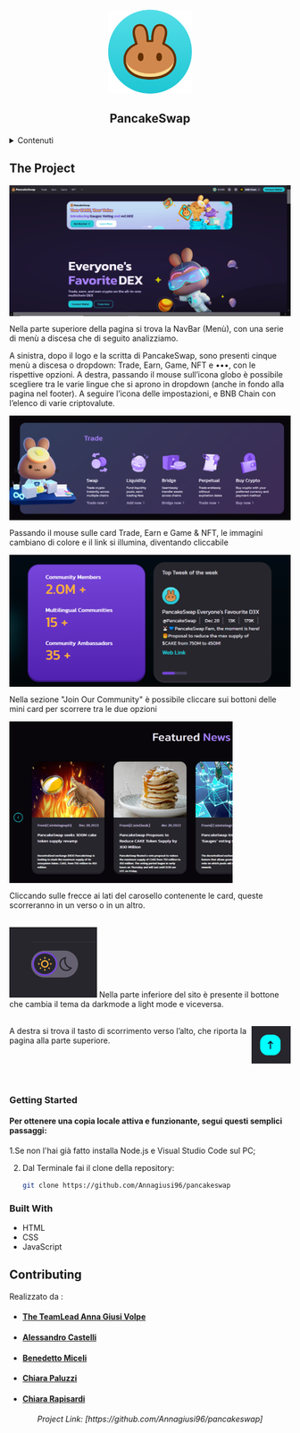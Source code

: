 <!-- PROJECT LOGO -->
<br />
<div align="center">
    <img src="images/icon-round-512.png" alt="Logo" width="150" height="150">
  <h2 align="center">PancakeSwap</h2>
</div>

<!-- TABLE OF CONTENTS -->
<details>
  <summary>Contenuti</summary>
  <ol>
    <li>
      <a href="#about-the-project">The Project</a>
         <li><a href="#getting-started">Getting started</a></li>
        <li><a href="#built-with">Built With</a></li>
    </li>
    <li><a href="#contributing">Contributing</a></li>
  </ol>
</details>

<!-- ABOUT THE PROJECT -->

## The Project

<img align="center" src="images/Screenshoot .png">
<p>Nella parte superiore della pagina si trova la NavBar (Menù), con una serie di menù a discesa che di seguito analizziamo.
</p>
<p> A sinistra, dopo il logo e la scritta di PancakeSwap, sono presenti cinque menù a discesa o dropdown: Trade, Earn, Game, NFT e •••, con le rispettive opzioni. A destra, passando il mouse sull’icona globo è possibile scegliere tra le varie lingue che si aprono in dropdown (anche in fondo alla pagina nel footer). A seguire l’icona delle impostazioni, e BNB Chain  con l’elenco di varie criptovalute. </p>

<img  align="center"  width="700" src="images/Trade.png">
<p>Passando il mouse sulle card Trade, Earn e Game & NFT, le immagini cambiano di colore e il link si illumina, diventando cliccabile</p>

<img  align="center"  width="700" src="images/JoinOurC.png">
<p>Nella sezione "Join Our Community" è possibile cliccare sui bottoni delle mini card per scorrere tra le due opzioni</p>

<img  align="center"  width="400" src="images/screenshotCard.png"></img>
<p>Cliccando sulle frecce ai lati del carosello contenente le card, queste scorreranno in un verso o in un altro.</p>
</br>
<div display="flex">
<img src="images/darkmode.png"> Nella parte inferiore del sito è presente il bottone che cambia il tema da darkmode a light mode e viceversa.</img>
</div>
</br>
<div >
<img width="70" align="right" src="images/BtnUp.png"> 
<p align="left"> A destra si trova il tasto di scorrimento verso l’alto, che riporta la pagina alla parte superiore. </p> 
</div>
</br>
</br>
</br>
<!-- GETTING STARTED -->

### Getting Started

<h4>Per ottenere una copia locale attiva e funzionante, segui questi semplici passaggi:</h4>

1.Se non l'hai già fatto installa Node.js e Visual Studio Code sul PC;

2. Dal Terminale fai il clone della repository:
   ```sh
   git clone https://github.com/Annagiusi96/pancakeswap
   ```

<!-- BUILT WITH -->

### Built With

- HTML
- CSS
- JavaScript


<!-- CONTRIBUTING -->

## Contributing

Realizzato da :

<ul>
<li><h4><a href="https://github.com/Annagiusi96">The TeamLead Anna Giusi Volpe</a></h4></li>
<li><h4 ><a href="https://github.com/AlexCastels">Alessandro Castelli</a></h4></li>
<li><h4 ><a href="https://github.com/benni90100">Benedetto Miceli</a></h4></li>
<li><h4 ><a href="https://github.com/paluzz34">Chiara Paluzzi</a></h4></li>
<li><h4 ><a href="https://github.com/chiaRapisar">Chiara Rapisardi</a></h4></li>
</ul>

<h6 align="center">Project Link: [https://github.com/Annagiusi96/pancakeswap]</h5>
